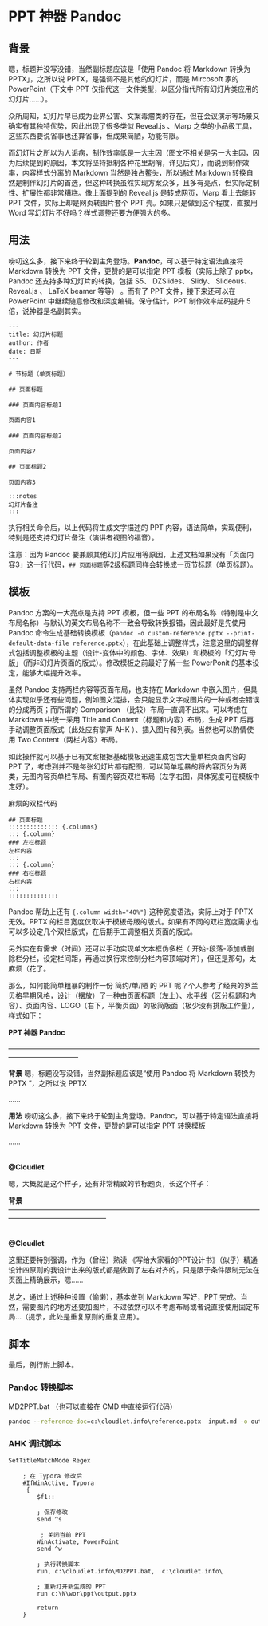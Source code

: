 # PPT 神器 Pandoc

## 背景

嗯，标题并没写没错，当然副标题应该是「使用 Pandoc 将 Markdown 转换为 PPTX」，之所以说 PPTX，是强调不是其他的幻灯片，而是 Mircosoft 家的 PowerPoint（下文中 PPT 仅指代这一文件类型，以区分指代所有幻灯片类应用的幻灯片……）。

众所周知，幻灯片早已成为业界公害、文案毒瘤类的存在，但在会议演示等场景又确实有其独特优势，因此出现了很多类似 Reveal.js 、Marp 之类的小品级工具，这些东西要说省事也还算省事，但成果简陋，功能有限。

而幻灯片之所以为人诟病，制作效率低是一大主因（图文不相关是另一大主因，因为后续提到的原因，本文将坚持抵制各种花里胡哨，详见后文），而说到制作效率，内容样式分离的 Markdown 当然是独占鳌头，所以通过 Markdown 转换自然是制作幻灯片的首选，但这种转换虽然实现方案众多，且多有亮点，但实际定制性、扩展性都非常糟糕。像上面提到的 Reveal.js 是转成网页，Marp 看上去能转 PPT 文件，实际上却是网页转图片套个 PPT 壳。如果只是做到这个程度，直接用 Word 写幻灯片不好吗？样式调整还要方便强大的多。

## 用法

唠叨这么多，接下来终于轮到主角登场。**Pandoc**，可以基于特定语法直接将 Markdown 转换为 PPT 文件，更赞的是可以指定 PPT 模板（实际上除了 pptx， Pandoc 还支持多种幻灯片的转换，包括 S5、 DZSlides、 Slidy、 Slideous、Reveal.js 、 LaTeX beamer 等等） 。而有了 PPT 文件，接下来还可以在 PowerPoint 中继续随意修改和深度编辑。保守估计，PPT 制作效率起码提升 5 倍，说神器是名副其实。 

```
---
title: 幻灯片标题
author: 作者
date: 日期
---

# 节标题（单页标题）

## 页面标题

### 页面内容标题1

页面内容1

### 页面内容标题2

页面内容2

## 页面标题2

页面内容3

:::notes
幻灯片备注
:::

```

执行相关命令后，以上代码将生成文字描述的 PPT 内容，语法简单，实现便利，特别是还支持幻灯片备注（演讲者视图的福音）。

注意：因为 Pandoc 要兼顾其他幻灯片应用等原因，上述文档如果没有「页面内容3」这一行代码，`## 页面标题`等2级标题同样会转换成一页节标题（单页标题）。

## 模板

Pandoc 方案的一大亮点是支持 PPT 模板，但一些 PPT 的布局名称（特别是中文布局名称）与默认的英文布局名称不一致会导致转换报错，因此最好是先使用 Pandoc 命令生成基础转换模板（`pandoc -o custom-reference.pptx --print-default-data-file reference.pptx`），在此基础上调整样式，注意这里的调整样式包括调整模板的主题（设计-变体中的颜色、字体、效果）和模板的「幻灯片母版」（而非幻灯片页面的版式）。修改模板之前最好了解一些 PowerPonit 的基本设定，能够大幅提升效率。

虽然 Pandoc 支持两栏内容等页面布局，也支持在 Markdown 中嵌入图片，但具体实现似乎还有些问题，例如图文混排，会只能显示文字或图片的一种或者会错误的分成两页；而所谓的 Comparison （比较）布局一直调不出来。可以考虑在 Markdown 中统一采用 Title and Content（标题和内容）布局，生成 PPT 后再手动调整页面版式（此处应有~~掌声~~ AHK ）、插入图片和列表。当然也可以酌情使用 Two Content（两栏内容）布局。

如此操作就可以基于已有文案根据基础模板迅速生成包含大量单栏页面内容的 PPT 了，考虑到并不是每张幻灯片都有配图，可以简单粗暴的将内容页分为两类，无图内容页单栏布局、有图内容页双栏布局（左字右图，具体宽度可在模板中定好）。

麻烦的双栏代码

```
## 页面标题
:::::::::::::: {.columns}
::: {.column}
### 左栏标题
左栏内容
:::
::: {.column}
### 右栏标题
右栏内容
:::
::::::::::::::
```

Pandoc 帮助上还有 `{.column width="40%"}` 这种宽度语法，实际上对于 PPTX 无效。PPTX 的栏目宽度仅取决于模板母版的版式。如果有不同的双栏宽度需求也可以多设定几个双栏版式，在后期手工调整相关页面的版式。

另外实在有需求（时间）还可以手动实现单文本框伪多栏（ 开始-段落-添加或删除栏分栏，设定栏间距，再通过换行来控制分栏内容顶端对齐），但还是那句，太麻烦（花了。

那么，如何能简单粗暴的制作一份 简约/单/陋 的 PPT 呢？个人参考了经典的罗兰贝格早期风格，设计（摆放）了一种由页面标题（左上）、水平线（区分标题和内容）、页面内容、LOGO（右下，平衡页面）的极简版面（极少没有排版工作量），样式如下：



**PPT 神器 Pandoc**                                                                     

——————————————————————————————————————————————

**背景** 嗯，标题没写没错，当然副标题应该是“使用 Pandoc 将 Markdown 转换为 PPTX ”，之所以说 PPTX

……

**用法** 唠叨这么多，接下来终于轮到主角登场。Pandoc，可以基于特定语法直接将 Markdown 转换为 PPT 文件，更赞的是可以指定 PPT 转换模板

……





　　　　　　　　　　　　　　　　　　　　　　　　　　　　　　　　　　　　**@Cloudlet**





嗯，大概就是这个样子，还有非常精致的节标题页，长这个样子：



**背景**
——————————————————————————————————————————————————


　　　　　　　　　　　　　　　　　　　　　　　　　　　　　　　　　　　　**@Cloudlet**



这里还要特别强调，作为（曾经）熟读 《写给大家看的PPT设计书》（似乎）精通设计四原则的我设计出来的版式都是做到了左右对齐的，只是限于条件限制无法在页面上精确展示，嗯……

总之，通过上述种种设置（偷懒），基本做到 Markdown 写好，PPT 完成。当然，需要图片的地方还要加图片，不过依然可以不考虑布局或者说直接使用固定布局…（提示，此处是重复原则的重复应用）。



## 脚本

最后，例行附上脚本。

### Pandoc 转换脚本

MD2PPT.bat （也可以直接在 CMD 中直接运行代码）

```bat 
pandoc --reference-doc=c:\cloudlet.info\reference.pptx  input.md -o output.pptx
```

### AHK 调试脚本

```autohotkey
SetTitleMatchMode Regex

    ; 在 Typora 修改后
    #IfWinActive, Typora
     {
        $f1::
        
        ; 保存修改
        send ^s
        
         ; 关闭当前 PPT
        WinActivate, PowerPoint
        send ^w  

        ; 执行转换脚本
        run, c:\cloudlet.info\MD2PPT.bat,  c:\cloudlet.info\

        ; 重新打开新生成的 PPT
        run c:\N\wor\ppt\output.pptx

        return
    }
```

